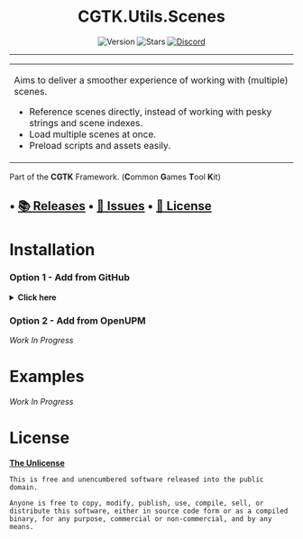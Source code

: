 <!-- toc -->
<div style="text-align: center;">

# CGTK.Utils.Scenes

![Version](https://img.shields.io/github/package-json/v/Walter-Hulsebos/Utils.Scenes?style=for-the-badge)
![Stars](https://img.shields.io/github/stars/Walter-Hulsebos/Utils.Scenes?color=orange&style=for-the-badge)
[![Discord](https://img.shields.io/discord/763171539763462144?color=%237289DA&label=discord&logo=discord&style=for-the-badge)](https://discord.gg/S9wHQ96)

</div>
<!-- tocstop -->

------

<table>
<tr>
<td>

Aims to deliver a smoother experience of working with (multiple) scenes.
- Reference scenes directly, instead of working with pesky strings and scene indexes.
- Load multiple scenes at once.
- Preload scripts and assets easily.

</td>
</tr>
</table>

Part of the **CGTK** Framework. (**C**ommon **G**ames **T**ool **K**it)

• [📚 Releases](https://github.com/Walter-Hulsebos/Utils.Scenes/releases)
• [💬 Issues](  https://github.com/Walter-Hulsebos/Utils.Scenes/issues)
• [📝 License]( https://github.com/Walter-Hulsebos/Utils.Scenes/blob/stable/LICENSE)
------
# Installation

### Option 1 - Add from GitHub
<details>
<summary> <b>Click here</b> </summary>

- Open `Window/Package Manager`
- Click <kbd>+</kbd>
- <kbd>Add from Git URL</kbd>
- `https://github.com/Walter-Hulsebos/Utils.Scenes.git` <kbd>Add</kbd>

<b>Note that Unity doesn't give you the ability to receive updates through the Package Manager this way, you will have to update manually!!</b>
</details>

### Option 2 - Add from OpenUPM

*Work In Progress*

# Examples
*Work In Progress*

# License

[**The Unlicense**](../LICENSE.md)
  ```text
  This is free and unencumbered software released into the public domain.
    
  Anyone is free to copy, modify, publish, use, compile, sell, or
  distribute this software, either in source code form or as a compiled
  binary, for any purpose, commercial or non-commercial, and by any
  means.
  ```